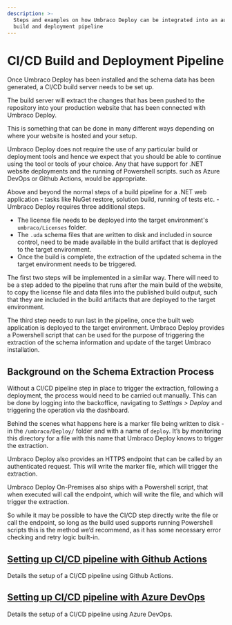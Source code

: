 ```yaml
---
description: >-
  Steps and examples on how Umbraco Deploy can be integrated into an automated
  build and deployment pipeline
---
```


# CI/CD Build and Deployment Pipeline

Once Umbraco Deploy has been installed and the schema data has been generated, a CI/CD build server needs to be set up.

The build server will extract the changes that has been pushed to the repository into your production website that has been connected with Umbraco Deploy.

This is something that can be done in many different ways depending on where your website is hosted and your setup.

Umbraco Deploy does not require the use of any particular build or deployment tools and hence we expect that you should be able to continue using the tool or tools of your choice. Any that have support for .NET website deployments and the running of Powershell scripts. such as Azure DevOps or Github Actions, would be appropriate.

Above and beyond the normal steps of a build pipeline for a .NET web application - tasks like NuGet restore, solution build, running of tests etc. - Umbraco Deploy requires three additional steps.

* The license file needs to be deployed into the target environment's `umbraco/Licenses` folder.
* The `.uda` schema files that are written to disk and included in source control, need to be made available in the build artifact that is deployed to the target environment.
* Once the build is complete, the extraction of the updated schema in the target environment needs to be triggered.

The first two steps will be implemented in a similar way. There will need to be a step added to the pipeline that runs after the main build of the website, to copy the license file and data files into the published build output, such that they are included in the build artifacts that are deployed to the target environment.

The third step needs to run last in the pipeline, once the built web application is deployed to the target environment. Umbraco Deploy provides a Powershell script that can be used for the purpose of triggering the extraction of the schema information and update of the target Umbraco installation.

## Background on the Schema Extraction Process

Without a CI/CD pipeline step in place to trigger the extraction, following a deployment, the process would need to be carried out manually. This can be done by logging into the backoffice, navigating to _Settings > Deploy_ and triggering the operation via the dashboard.

Behind the scenes what happens here is a marker file being written to disk - in the `/umbraco/Deploy/` folder and with a name of `deploy`. It’s by monitoring this directory for a file with this name that Umbraco Deploy knows to trigger the extraction.

Umbraco Deploy also provides an HTTPS endpoint that can be called by an authenticated request. This will write the marker file, which will trigger the extraction.

Umbraco Deploy On-Premises also ships with a Powershell script, that when executed will call the endpoint, which will write the file, and which will trigger the extraction.

So while it may be possible to have the CI/CD step directly write the file or call the endpoint, so long as the build used supports running Powershell scripts this is the method we’d recommend, as it has some necessary error checking and retry logic built-in.

## [Setting up CI/CD pipeline with Github Actions](ci-cd-github-actions.md)

Details the setup of a CI/CD pipeline using Github Actions.

## [Setting up CI/CD pipeline with Azure DevOps](ci-cd-azure-dev-ops.md)

Details the setup of a CI/CD pipeline using Azure DevOps.
